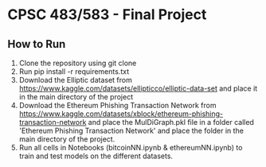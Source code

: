 # CPSC 483/583 - Final Project
## How to Run
1. Clone the repository using git clone
2. Run pip install -r requirements.txt
3. Download the Elliptic dataset from https://www.kaggle.com/datasets/ellipticco/elliptic-data-set and place it in the main directory of the project
4. Download the Ethereum Phishing Transaction Network from https://www.kaggle.com/datasets/xblock/ethereum-phishing-transaction-network and place the MulDiGraph.pkl file in a folder called 'Ethereum Phishing Transaction Network' and place the folder in the main directory of the project.
5. Run all cells in Notebooks (bitcoinNN.ipynb & ethereumNN.ipynb) to train and test models on the different datasets.